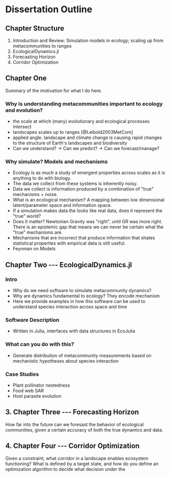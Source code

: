 # Dissertation Outline

## Chapter Structure

1. Introduction and Review: Simulation models in ecology; scaling up from metacommunities to ranges
2. EcologicalDynamics.jl
3. Forecasting Horizon
4. Corridor Optimization


## Chapter One  

Summary of the motivation for what I do here.

### Why is understanding metacommunities important to ecology and evolution?
- the scale at which (many) evolutionary and ecological processes intersect
- landscapes scales up to ranges [@Leibold2003MetCom]
- applied angle. landscape and climate change is causing rapid changes to the structure of Earth's landscapes and biodiversity
- Can we understand? -> Can we predict? -> Can we forecast/manage?

### Why simulate? Models and mechanisms
- Ecology is as much a study of emergent properties across scales as it is anything to do with biology.
- The data we collect from these systems is inherently noisy.
- Data we collect is information produced by a combination of "true" mechanisms + noise.
- What is an ecological mechanism? A mapping between low dimensional latent/parameter space and information space.
- If a simulation makes data the looks like real data, does it represent the "true" world?
- Does it matter? Newtonian Gravity was "right", until GR was more right. There is an epistemic gap that means we can never be certain what the "true" mechanisms are. 
- Mechanisms that are incorrect that produce information that shates statistical properties with
empirical data is still useful.
- Feynman on Models



## Chapter Two --- EcologicalDynamics.jl

### Intro

- Why do we need software to simulate metacommunity dynamics?
- Why are dynamics fundamental to ecology? They encode mechanism
- Here we provide examples in how this software can be used to
understand species interaction across space and time


### Software Description
- Written in Julia, interfaces with data structures in EcoJulia

### What can you do with this?
- Generate distribution of metacommunity measurements based on
mechanistic hypotheses about species interaction

### Case Studies
- Plant pollinator nestedness
- Food web SAR
- Host parasite evolution

## 3. Chapter Three --- Forecasting Horizon

How far into the future can we foresast the behavior of ecological
communities, given a certain accuracy of both the true dynamics and
data.

## 4. Chapter Four --- Corridor Optimization

Given a constraint, what corridor in a landscape enables ecosystem functioning?
What is defined by a target state, and how do you define an optimization algorithm
to decide what decision under the
